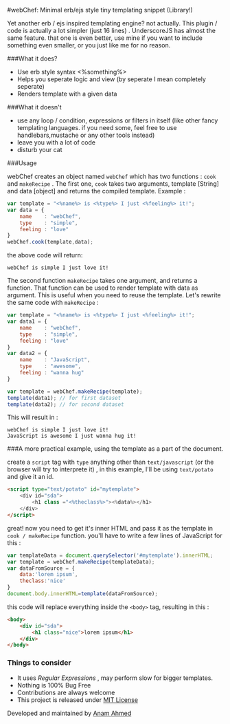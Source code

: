 #webChef: Minimal erb/ejs style tiny templating snippet (Library!)

Yet another erb / ejs inspired templating engine? not actually. This plugin / code is actually a lot simpler (just 16 lines) . UnderscoreJS has almost the same feature. that one is even better, use mine if you want to include something even smaller, or you just like me for no reason.

###What it does?

* Use erb style syntax <%something%>
* Helps you seperate logic and view (by seperate I mean completely seperate)
* Renders template with a given data


###What it doesn't

* use any loop / condition, expressions or filters in itself (like other fancy templating languages. if you need some, feel free to use handlebars,mustache or any other tools instead)
* leave you with a lot of code
* disturb your cat

###Usage

webChef creates an object named `webChef` which has two functions : `cook` and `makeRecipe` . The first one, `cook` takes two arguments, template [String] and data [object] and returns the compiled template. Example :

```js
var template = "<%name%> is <%type%> I just <%feeling%> it!";
var data = {
	name    : "webChef",
	type    : "simple",
	feeling : "love"
}
webChef.cook(template,data);
```

the above code will return:

```
webChef is simple I just love it!
```

The second function `makeRecipe` takes one argument, and returns a function. That function can be used to render template with data as argument. This is useful when you need to reuse the template. Let's rewrite the same code with `makeRecipe` :

```js
var template = "<%name%> is <%type%> I just <%feeling%> it!";
var data1 = {
	name    : "webChef",
	type    : "simple",
	feeling : "love"
}
var data2 = {
	name    : "JavaScript",
	type    : "awesome",
	feeling : "wanna hug"
}

var template = webChef.makeRecipe(template);
template(data1); // for first dataset
template(data2); // for second dataset
```

This will result in :
```
webChef is simple I just love it!
JavaScript is awesome I just wanna hug it!
```

###A more practical example, using the template as a part of the document.

create a `script` tag with `type` anything other than `text/javascript` (or the browser will try to interprete it) , in this example, I'll be using `text/potato` and give it an id.

```html
<script type="text/potato" id="mytemplate">
	<div id="sda">
		<h1 class ="<%theclass%>"><%data%></h1>
	</div>
</script>
```

great! now you need to get it's inner HTML and pass it as the template in `cook / makeRecipe` function. you'll have to write a few lines of JavaScript for this :

```js
var templateData = document.querySelector('#mytemplate').innerHTML;
var template = webChef.makeRecipe(templateData);
var dataFromSource = {
	data:'lorem ipsum',
	theclass:'nice'
}
document.body.innerHTML=template(dataFromSource);
```

this code will replace everything inside the `<body>` tag, resulting in this :

```html
<body>
	<div id="sda">
		<h1 class="nice">lorem ipsum</h1>
	</div>
</body>
```

### Things to consider

* It uses *Regular Expressions* , may perform slow for bigger templates.
* Nothing is 100% Bug Free
* Contributions are always welcome
* This project is released under [MIT License](http://opensource.org/licenses/MIT)

Developed and maintained by [Anam Ahmed](http://anam.co)